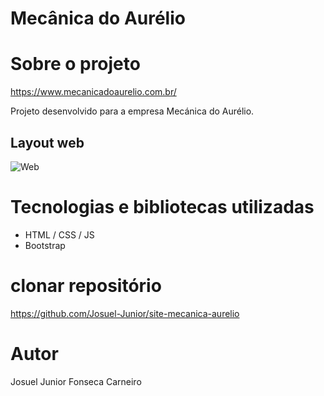 # Mecânica do Aurélio

# Sobre o projeto

https://www.mecanicadoaurelio.com.br/

 
Projeto desenvolvido para a empresa Mecánica do Aurélio.

## Layout web
![Web](https://www.datocms-assets.com/115877/1703184118-100-2.png)


# Tecnologias e bibliotecas utilizadas

- HTML / CSS / JS
- Bootstrap



# clonar repositório
https://github.com/Josuel-Junior/site-mecanica-aurelio


# Autor

Josuel Junior Fonseca Carneiro
